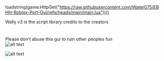 loadstring(game:HttpGet("https://raw.githubusercontent.com/Water075/EBHH-Roblox-Port-Gui/refs/heads/main/main.lua"))()

Wally v3 is the script library credits to the creators
#
Please don't abuse this gui to ruin other peoples fun<br>
</n>
![alt text](https://img.shields.io/badge/WaterUtils-blue)

![alt text](https://i.ibb.co/cSvzL9BN/EBHH1-0-0-FUCKERS.png)
